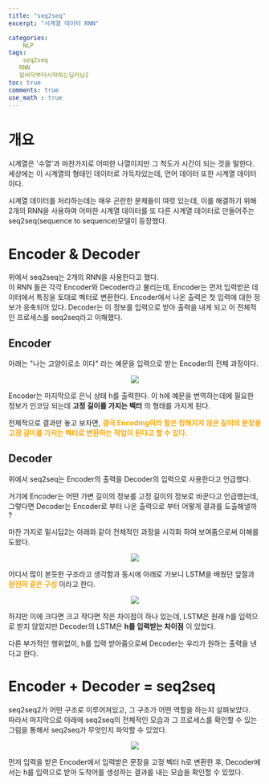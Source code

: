 ```yaml
---
title: "seq2seq"
excerpt: "시계열 데이터 RNN"

categories:
    NLP
tags:
    seq2seq
   RNN
   밑바닥부터시작하는딥러닝2
toc: true
comments: true
use_math : true
---
```

# 개요

시계열은 '수열'과 마찬가지로 어떠한 나열이지만 그 척도가 시간이 되는 것을 말한다.  
세상에는 이 시계열의 형태인 데이터로 가득차있는데, 언어 데이터 또한 시계열 데이터이다.  
  
시계열 데이터를 처리하는데는 매우 곤란한 문제들이 여럿 있는데, 이를 해결하기 위해 2개의 RNN을 사용하여 어떠한 시계열 데이터를 또 다른 시계열 데이터로 만들어주는 seq2seq(sequence to sequence)모델이 등장했다.  

# Encoder & Decoder  
위에서 seq2seq는 2개의 RNN을 사용한다고 했다.  
이 RNN 들은 각각 Encoder와 Decoder라고 불리는데, Encoder는 먼저 입력받은 데이터에서 특징을 토대로 벡터로 변환한다. Encoder에서 나온 출력은 첫 입력에 대한 정보가 응축되어 있다. Decoder는 이 정보를 입력으로 받아 출력을 내게 되고 이 전체적인 프로세스를 seq2seq라고 이해했다.  

## Encoder  
아래는 "나는 고양이로소 이다" 라는 예문을 입력으로 받는 Encoder의 전체 과정이다.  


<p align = "center"><img src = "../../assets/images/seq2seq/encoder.jpg"></p>  

Encoder는 마지막으로 은닉 상태 h를 출력한다. 이 h에 예문을 번역하는데에 필요한 정보가 인코딩 되는데 __고정 길이를 가지는 벡터__ 의 형태를 가지게 된다.  

전체적으로 결과만 놓고 보자면, <span style = "color : orange">__결국 Encoding이라 함은 정해지지 않은 길이의 문장을 고정 길이를 가지는 벡터로 변환하는 작업이 된다고 할 수 있다.__</span>  

## Decoder  
위에서 seq2seq는 Encoder의 출력을 Decoder의 입력으로 사용한다고 언급했다.  

거기에 Encoder는 어떤 가변 길이의 정보를 고정 길이의 정보로 바꾼다고 언급했는데, 그렇다면 Decoder는 Encoder로 부터 나온 출력으로 부터 어떻게 결과를 도출해낼까 ?  

마찬 가지로 밑시딥2는 아래와 같이 전체적인 과정을 시각화 하여 보여줌으로써 이해를 도왔다.

<p align = "center"><img src = "../../assets/images/seq2seq/decoder.jpg"></p>  

어디서 많이 본듯한 구조라고 생각함과 동시에 아래로 가보니 LSTM을 배웠던 앞절과 <span style = "color : orange">__완전히 같은 구성__</span> 이라고 한다.  

<p align = "center"><img src = "../../assets/images/seq2seq/doubled_RNNLM.jpg"></p>  

하지만 이에 크다면 크고 작다면 작은 차이점이 하나 있는데, LSTM은 원래 h를 입력으로 받지 않았지만 
Decoder의 LSTM은 __h를 입력받는 차이점__ 이 있었다.  

다른 부가적인 행위없이, h를 입력 받아줌으로써 Decoder는 우리가 원하는 출력을 낸다고 한다.  

# Encoder + Decoder = seq2seq  

seq2seq2가 어떤 구조로 이루어져있고, 그 구조가 어떤 역할을 하는지 살펴보았다.  
따라서 마지막으로 아래에 seq2seq의 전체적인 모습과 그 프로세스를 확인할 수 있는 그림을 통해서 seq2seq가 무엇인지 파악할 수 있었다.  

<p align = "center"><img src = "../../assets/images/seq2seq/seq2seq.jpg"></p>  

먼저 입력을 받은 Encoder에서 입력받은 문장을 고정 벡터 h로 변환한 후, Decoder에서는 h를 입력으로 받아 도착어를 생성하는 결과를 내는 모습을 확인할 수 있었다.  





